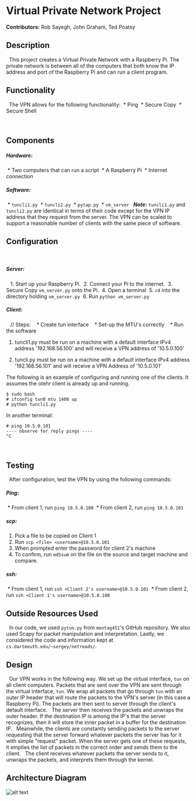 # Virtual Private Network Project
 
**Contributors:** Rob Sayegh, John Graham, Ted Poatsy
 
## Description
 
This project creates a Virtual Private Network with a Raspberry Pi. The private network is between all of the computers that both know the IP address and port of the Raspberry Pi and can run a client program. 
 
## Functionality
 
The VPN allows for the following functionality:
  * Ping
  * Secure Copy
  * Secure Shell
 
 
## Components
 
##### Hardware:
  * Two computers that can run a script
  * A Raspberry Pi
  * Internet connection
 
##### Software:
  * `tuncli1.py`
  * `tuncli2.py`
  * `pytap.py`
  * `vm_server`
 
***Note:*** `tuncli1.py` and `tuncli2.py` are identical in terms of their code except for the VPN IP address that they request from the server. The VPN can be scaled to support a reasonable number of clients with the same piece of software. 
 
 
## Configuration
 
##### Server:
 
  1. Start up your Raspberry Pi.
  2. Connect your Pi to the internet.
  3. Secure Copy `vm_server.py` onto the Pi.
  4. Open a terminal
  5. `cd` into the directory holding `vm_server.py`
  6. Run `python vm_server.py`
 
##### Client:
 
  // Steps: 
    * Create tun interface
    * Set-up the MTU's correctly
    * Run the software
 
1. tuncli1.py must be run on a machine with a default interface IPv4 address '192.168.56.100' and will receive a VPN address of '10.5.0.100'

2. tuncli.py must be run on a machine with a default interface IPv4 address '192.168.56.101' and will receive a VPN Address of '10.5.0.101'

The following is an example of configuring and running one of the clients. It assumes the otehr client is already up and running.

```
$ sudo bash
# ifconfig tun0 mtu 1400 up
# python tuncli1.py
```

In another terminal:

```
# ping 10.5.0.101
---- observe for reply pings ----
^C
```
 
## Testing
 
After configuration, test the VPN by using the following commands:
 
##### Ping:
  * From client 1, run `ping 10.5.0.100`
  * From client 2, run `ping 10.5.0.101`
 
##### scp:
1. Pick a file to be copied on Client 1
2. Run `scp <file> <username>@10.5.0.101`
3. When prompted enter the password for client 2's machine
4. To confirm, run `md5sum` on the file on the source and target machine and compare.
 
##### ssh:
  * From client 1, run `ssh <Client 2's username>@10.5.0.101`
  * From client 2, run `ssh <Client 1's username>@10.5.0.100`
 
## Outside Resources Used
 
In our code, we used `pytun.py` from `montag451`'s GitHub repository. We also used Scapy for packet manipulation and interpretation. Lastly, we considered the code and information kept at `cs.dartmouth.edu/~sergey/netreads/`. 
 
## Design
 
Our VPN works in the following way. We set up the virtual interface, `tun` on all client computers. Packets that are sent over the VPN are sent through the virtual interface, `tun`. We wrap all packets that go through `tun` with an outer IP header that will route the packets to the VPN's server (in this case a Raspberry Pi). The packets are then sent to server through the client's default interface.
 
The server then receives the packets and unwraps the outer header. If the destination IP is among the IP's that the server recognizes, then it will store the inner packet in a buffer for the destination IP. 
 
Meanwhile, the clients are constantly sending packets to the server requesting that the server forward whatever packets the server has for it with simple "request" packet. When the server gets one of these requests, it empties the list of packets in the correct order and sends them to the client.
 
The client receives whatever packets the server sends to it, unwraps the packets, and interprets them through the kernel. 
 

## Architecture Diagram
![alt text](https://gitlab.cs.dartmouth.edu/sayeghro/cs60-final-project/raw/master/diagram.png "VPN Diagram")




